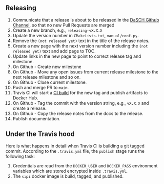 ## Releasing

 1. Communicate that a release is about to be released in the [DaSCH Github Channel](https://github.com/orgs/dhlab-basel/teams/dasch), so that no new Pull Requests are merged
 1. Create a new branch, e.g., `releasing-vX.X.X`
 1. Update the version number in `CMakeLists.txt`, `manual/conf.py`.
 1. Remove the `(not released yet)` text in the title of the release notes.
 1. Create a new page with the next version number including the `(not released yet)` text and add page to TOC.
 1. Update links in the new page to point to correct release tag and milestone.
 1. On Github - Create new milestone
 1. On Github - Move any open issues from current release milestone to the next release milestone and so on.
 1. On Github - Close current milestone.
 1. Push and merge PR to `main`.
 1. Travis CI will start a [CI build](https://travis-ci.org/dhlab-basel/Sipi/builds) for the new tag and publish
    artifacts to Docker Hub.
 1. On Github - Tag the commit with the version string, e.g., `vX.X.X` and create a release.
 1. On Github - Copy the release notes from the docs to the release.
 1. Publish documentation.


## Under the Travis hood

Here is what happens in detail when Travis CI is building a git tagged commit. According to the `.travis.yml` file,
the `publish` stage runs the following task:
   
 1. Credentials are read from the `DOCKER_USER` and `DOCKER_PASS` environment variables which are stored encrypted
    inside `.travis.yml`.
 1. The `sipi` docker image is build, tagged, and published.